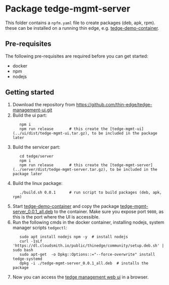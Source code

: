 # Package tedge-mgmt-server

This folder contains a `npfm.yaml` file to create packages (deb, apk, rpm). these can be installed on a running thin edge, e.g. [tedge-demo-container](https://github.com/thin-edge/tedge-demo-container).

## Pre-requisites

The following pre-requisites are required before you can get started:

* docker
* npm
* nodejs

## Getting started

1. Download the repository from https://github.com/thin-edge/tedge-management-ui.git
2. Build the ui part:
    ```cd tedge/ui
       npm i
       npm run release       # this create the [tedge-mgmt-ui](../ui/dist/tedge-mgmt-ui.tar.gz), to be included in the package later
    ```
3. Build the servicer part:
    ```
       cd tedge/server
       npm i  
       npm run release       # this create the [tedge-mgmt-server](../server/dist/tedge-mgmt-server.tar.gz), to be included in the package later
    ```
4. Build the linux package:
    ```cd tedge/package
       ./build.sh 0.0.1      # run script to build packages (deb, apk, rpm)
    ```
5. Start [tedge-demo-container](https://github.com/thin-edge/tedge-demo-container) and copy the package [tedge-mgmt-server_0.0.1_all.deb](dist/tedge-mgmt-server_0.0.1_all.deb) to the container. Make sure you expose port `9080`, as this is the port where the UI is accessible.
6. Run the following cmds in the docker container, installing nodejs, system manager scripts `tedgectl`:
    ```sudo apt update
       sudo apt install nodejs npm -y  # install nodejs
       curl -1sLf 'https://dl.cloudsmith.io/public/thinedge/community/setup.deb.sh' | sudo bash
       sudo apt-get  -o Dpkg::Options::="--force-overwrite" install tedge-systemd
       dpkg -i ./tedge-mgmt-server_0.0.1_all.deb  # installs the package
    ```
6. Now you can access the [tedge management web ui](http://localhost:9080/#/edge/setup) in a browser.
